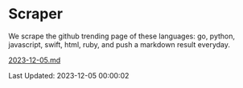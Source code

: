 # Scraper

We scrape the github trending page of these languages: go, python, javascript, swift, html, ruby, and push a markdown result everyday.

[2023-12-05.md](https://github.com/henson/Scraper/blob/master/2023-12-05.md)

Last Updated: 2023-12-05 00:00:02